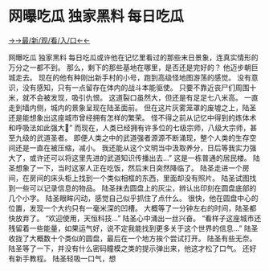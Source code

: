# 网曝吃瓜 独家黑料 每日吃瓜

<a href="https://senfoop.com">→→最/新/观/看/入/口←←</a>

网曝吃瓜 独家黑料 每日吃瓜或许他在记忆里看过的那些末日景象，连真实情形的万分之一都不到。
那么，剩下的那些基地在哪里，是否还是完好的？
他迈步朝巨城走去。
现在的他有种刚出新手村的小号，跑到高级怪地图游荡的感觉。
没有意识，没有感知，只有一点留存在体内的战斗本能驱使。
只要不靠近丧尸们周围十米，就不会被发现，吸引仇恨。
这道裂口虽然大，但还是有足足七八米高。
一直走到墙内侧，城内的景象呈现在陆圣面前。
但在这片灰雾笼罩的废墟之上，陆圣还是能想象出这座城市曾经拥有怎样的繁荣。
怪不得之前从记忆中得到的炼体术和呼吸法如此强大񱜆”
而现在，人类已经拥有许多位的七级宗师，八级大宗师，甚至九级的武道圣者。
即便人类之中的武道强者源源不断涌现，整个人类的生存空间还是一直在被压缩，减小。
我还能从这个文明当中汲取养分，日后等我实力强大了，或许还可以将这里先进的武道知识传播出去...”
这是一栋普通的居民楼。 陆圣想象了一下，当时这家人正在吃饭，然后末日突然降临了。 陆圣走进一个房间，在房间的床头柜上找到一个类似相框的东西，里面却没有照片。 陆圣试图找到一些可以记录信息的物品。 陆圣抹去圆盘上的灰尘，辨认出印刻在圆盘底部的几个小字。 陆圣眼眸闪动，感觉自己似乎抓住了点什么。 很快，他在圆盘中心的位置，发现一个大约只有一毫米深的凹槽。 大概等了一分钟左右的时间，陆圣都快放弃了。 “欢迎使用，天恒科技...” 陆圣心中涌出一丝兴奋。 “看样子这座城市还残留着一些能量，如果运气好，说不定我能找到更多关于这个世界的信息...” 陆圣收拢了大概数十个类似的圆盘，最后在一个地方挨个尝试打开。 陆圣有些无奈。 陆圣等了一下，并没有什么密码瞳模之类的提示弹出来，他这才松了口气。 还好有新手教程。 陆圣轻吸一口气，想
